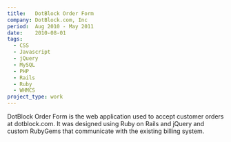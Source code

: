 ```yaml
---
title:   DotBlock Order Form
company: DotBlock.com, Inc
period:  Aug 2010 - May 2011
date:    2010-08-01
tags:
  - CSS
  - Javascript
  - jQuery
  - MySQL
  - PHP
  - Rails
  - Ruby
  - WHMCS
project_type: work
---
```


DotBlock Order Form is the web application used to accept customer orders at
dotblock.com. It was designed using Ruby on Rails and jQuery and custom
RubyGems that communicate with the existing billing system.
